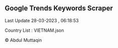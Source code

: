

## Google Trends Keywords Scraper 
 
Last Update 28-03-2023 , 06:18:53

Country List :
VIETNAM.json



© Abdul Muttaqin 
